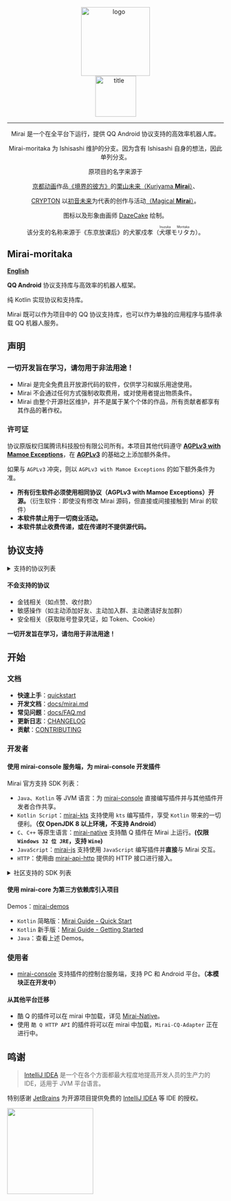 <div align="center">
<img width="160" src="docs/mirai.png" alt="logo"></br>
<img width="95" src="docs/mirai.svg" alt="title">

---

Mirai 是一个在全平台下运行，提供 QQ Android 协议支持的高效率机器人库。

Mirai-moritaka 为 Ishisashi 维护的分支。因为含有 Ishisashi 自身的想法，因此单列分支。

原项目的名字来源于
<p><a href = "http://www.kyotoanimation.co.jp/">京都动画</a>作品<a href = "https://zh.moegirl.org/zh-hans/%E5%A2%83%E7%95%8C%E7%9A%84%E5%BD%BC%E6%96%B9">《境界的彼方》</a>的<a href = "https://zh.moegirl.org/zh-hans/%E6%A0%97%E5%B1%B1%E6%9C%AA%E6%9D%A5">栗山未来（Kuriyama <b>Mirai</b>）</a>、</p>
<p><a href = "https://www.crypton.co.jp/">CRYPTON</a> 以<a href = "https://www.crypton.co.jp/miku_eng">初音未来</a>为代表的创作与活动<a href = "https://magicalmirai.com/2019/index_en.html">（Magical <b>Mirai</b>）</a>。</p>
图标以及形象由画师 <a href = "https://github.com/DazeCake">DazeCake</a> 绘制。

该分支的名称来源于《东京放课后》的犬冢戍孝（<ruby>犬塚<rp>（</rp><rt>Inuzuka</rt><rp>）</rp>モリタカ<rp>（</rp><rt>Moritaka</rt><rp>）</rp></ruby>）。
</div>

## Mirai-moritaka
**[English](README-eng.md)**

**QQ Android** 协议支持库与高效率的机器人框架。

纯 Kotlin 实现协议和支持库。

Mirai 既可以作为项目中的 QQ 协议支持库，也可以作为单独的应用程序与插件承载 QQ 机器人服务。

## 声明
### 一切开发旨在学习，请勿用于非法用途！
- Mirai 是完全免费且开放源代码的软件，仅供学习和娱乐用途使用。
- Mirai 不会通过任何方式强制收取费用，或对使用者提出物质条件。
- Mirai 由整个开源社区维护，并不是属于某个个体的作品，所有贡献者都享有其作品的著作权。

### 许可证
协议原版权归属腾讯科技股份有限公司所有。本项目其他代码遵守 [**AGPLv3 with Mamoe Exceptions**](https://github.com/mrhso/mirai-moritaka/blob/moritaka/LICENSE)，在 [**AGPLv3**](https://www.gnu.org/licenses/agpl-3.0.html) 的基础之上添加额外条件。

如果与 `AGPLv3` 冲突，则以 `AGPLv3 with Mamoe Exceptions` 的如下额外条件为准。
- **所有衍生软件必须使用相同协议（AGPLv3 with Mamoe Exceptions）开源。**（衍生软件：即使没有修改 Mirai 源码，但直接或间接接触到 Mirai 的软件）
- **本软件禁止用于一切商业活动。**
- **本软件禁止收费传递，或在传递时不提供源代码。**

## 协议支持
<details>
<summary>支持的协议列表</summary>

|消息相关|支持|
|:-|:-|
|文字|群聊、好友、临时会话|
|原生表情|群聊、好友、临时会话|
|图片上传、发送、解析（最大 20 MiB）|群聊、好友、临时会话|
|图片下载|群聊、好友、临时会话|
|XML、JSON 等富文本消息|群聊、好友、临时会话|
|长消息（5000 字符、50 图片）|群聊|
|引用回复|群聊、好友、临时会话|
|合并转发（最大 200 条）|群聊|
|撤回|群聊、好友、临时会话|
|At（含 At 全体成员）|群聊|
|撤回群员消息|群聊|

|群相关|
|:-|
|完整群列表、完整群成员列表|
|群员权限获取|
|禁言群员、全员禁言、禁言时间获取|
|群公告管理（获取、发布、删除）|
|群设置（自动审批、入群公告、坦白说、成员邀请、匿名聊天）|
|处理入群申请、移除群员|

|好友相关|
|:-|
|完整好友列表|
|处理新好友申请|
</details>

#### 不会支持的协议
- 金钱相关（如点赞、收付款）
- 敏感操作（如主动添加好友、主动加入群、主动邀请好友加群）
- 安全相关（获取账号登录凭证，如 Token、Cookie）

**一切开发旨在学习，请勿用于非法用途！**

## 开始
### 文档
- **快速上手**：[quickstart](docs/guide_quick_start.md)
- **开发文档**：[docs/mirai.md](docs/mirai.md)
- **常见问题**：[docs/FAQ.md](docs/FAQ.md)
- **更新日志**：[CHANGELOG](https://github.com/mrhso/mirai-moritaka/blob/moritaka/CHANGELOG.md)
- **贡献**：[CONTRIBUTING](CONTRIBUTING.md)

### 开发者
#### 使用 mirai-console 服务端，为 mirai-console 开发插件
Mirai 官方支持 SDK 列表：
- `Java`、`Kotlin` 等 JVM 语言：为 [mirai-console](https://github.com/mamoe/mirai-console) 直接编写插件并与其他插件开发者合作共享。
- `Kotlin Script`：[mirai-kts](https://github.com/iTXTech/mirai-kts) 支持使用 `kts` 编写插件，享受 `Kotlin` 带来的一切便利。**（仅 OpenJDK 8 以上环境，不支持 Android）**
- `C`、`C++` 等原生语言：[mirai-native](https://github.com/iTXTech/mirai-native) 支持酷 Q 插件在 Mirai 上运行。**(仅限 `Windows 32 位 JRE`，支持 `Wine`)**
- `JavaScript`：[mirai-js](https://github.com/iTXTech/mirai-js) 支持使用 `JavaScript` 编写插件并**直接**与 Mirai 交互。
- `HTTP`：使用由 [mirai-api-http](https://github.com/mamoe/mirai-api-http) 提供的 HTTP 接口进行接入。

<details>
<summary>社区支持的 SDK 列表</summary>

基于 `mirai-core`（独立使用）：
- `Lua`：[lua-mirai](https://github.com/only52607/lua-mirai) 基于 mirai-core 的 Lua SDK，并提供了 Java 扩展支持，可在 Lua 中调用 Java 代码开发机器人。

基于 `mirai-http-api`（配合 [mirai-console](https://github.com/mamoe/mirai-console)）：
- `Python`：[Graia Framework](https://github.com/GraiaProject/Application) 基于 `mirai-api-http` 的机器人开发框架。
- `JavaScript` (`Node.js`)：[node-mirai](https://github.com/RedBeanN/node-mirai) mirai 的 Node.js SDK。
- `Go`：[gomirai](https://github.com/Logiase/gomirai) 基于 mirai-api-http 的 GoLang SDK。
- `Mozilla Rhino`：[mirai-rhinojs-sdk](https://github.com/StageGuard/mirai-rhinojs-sdk) 为基于 Rhino（如 Auto.js 等安卓 app 或运行环境）的 JavaScript 提供简单易用的 SDK。
- `C++`：[mirai-cpp](https://github.com/cyanray/mirai-cpp) mirai-http-api 的 C++ 封装，方便使用 C++ 开发 mirai-http-api 插件。
- `C++`：[miraipp](https://github.com/Chlorie/miraipp-template) mirai-http-api 的另一个 C++ 封装，使用现代 C++ 特性，并提供了较完善的说明文档。
- `C#`：[Mirai-CSharp](https://github.com/Executor-Cheng/Mirai-CSharp) 基于 mirai-api-http 的 C# SDK。
- `Rust`：[mirai-rs](https://github.com/HoshinoTented/mirai-rs) mirai-http-api 的 Rust 封装。
- `TypeScript`：[mirai-ts](https://github.com/YunYouJun/mirai-ts) mirai-api-http 的 TypeScript SDK，附带声明文件，拥有良好的注释和类型提示，也可作为 JavaScript SDK 使用。
- `易语言`：[e-mirai](https://github.com/only52607/e-mirai) mirai-api-http 的 易语言 SDK，使用全中文环境开发插件，适合编程新手使用。
- `.Net/C#`：[Hyperai](https://github.com/theGravityLab/ProjHyperai) 从 mirai-api-http 对接到机器人开发框架再到开箱即用的插件式机器人程序一应俱全。
</details>

#### 使用 mirai-core 为第三方依赖库引入项目
Demos：[mirai-demos](https://github.com/mamoe/mirai-demos)
- `Kotlin` 简略版：[Mirai Guide - Quick Start](/docs/guide_quick_start.md)
- `Kotlin` 新手版：[Mirai Guide - Getting Started](/docs/guide_getting_started.md)
- `Java`：查看上述 Demos。

### 使用者
- [mirai-console](https://github.com/mamoe/mirai-console) 支持插件的控制台服务端，支持 PC 和 Android 平台。**（本模块正在开发中）**

#### 从其他平台迁移
- 酷 Q 的插件可以在 mirai 中加载，详见 [Mirai-Native](https://github.com/iTXTech/mirai-native)。
- 使用 `酷 Q HTTP API` 的插件将可以在 mirai 中加载，`Mirai-CQ-Adapter` 正在进行中。

## 鸣谢
> [IntelliJ IDEA](https://zh.wikipedia.org/zh-hans/IntelliJ_IDEA) 是一个在各个方面都最大程度地提高开发人员的生产力的 IDE，适用于 JVM 平台语言。

特别感谢 [JetBrains](https://www.jetbrains.com/?from=mirai) 为开源项目提供免费的 [IntelliJ IDEA](https://www.jetbrains.com/idea/?from=mirai) 等 IDE 的授权。

[<img src=".github/jetbrains-variant-3.png" width="200"/>](https://www.jetbrains.com/?from=mirai)
